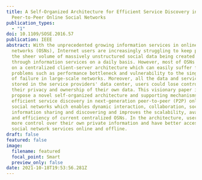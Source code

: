 ```yaml
---
title: A Self-Organized Architecture for Efficient Service Discovery in Future
  Peer-to-Peer Online Social Networks
publication_types:
  - "1"
doi: 10.1109/SOSE.2016.57
publication: IEEE
abstract: With the unprecedented growing information services in online social
  networks (OSNs), Internet users are increasingly struggling to keep pace with
  the sheer volume of massively unstructured social data being created online
  through information services on a daily basis. However, most of OSNs are based
  on a centralized client-server architecture which can easily suffer from
  problems such as performance bottleneck and vulnerability to the single point
  of failure in large-scale networks. Moreover, all the data and services are
  stored in the service providers' data center, users could lose control of
  their privacy and ownership of their own data. This visionary paper is to
  propose a novel self-organized architecture and supporting mechanisms for
  efficient service discovery in next-generation peer-to-peer (P2P) online
  social networks which enables dynamic interaction, collaboration, social
  information sharing and discovering and improves the scalability, availability
  and efficiency of current centralized OSNs. In the architecture, users have
  more control over their own private information and have better access to the
  social network services online and offline.
draft: false
featured: false
image:
  filename: featured
  focal_point: Smart
  preview_only: false
date: 2021-10-18T19:53:56.281Z
---
```

